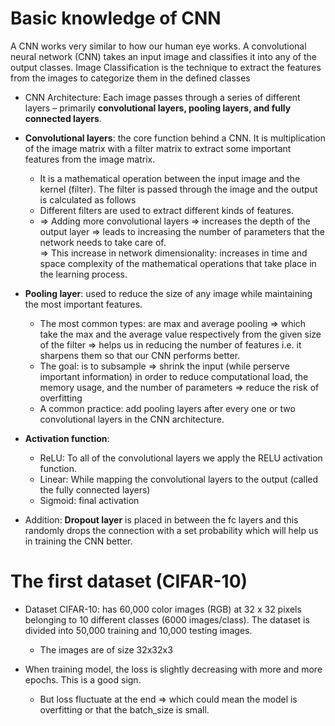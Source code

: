# Basic knowledge of CNN
A CNN works very similar to how our human eye works. A convolutional neural network (CNN) takes an input image and classifies it into any of the output classes. 
Image Classification is the technique to extract the features from the images to categorize them in the defined classes

* CNN Architecture: Each image passes through a series of different layers – primarily **convolutional layers, pooling layers, and fully connected layers**. 

* **Convolutional layers**: the core function behind a CNN. It is multiplication of the image matrix with a filter matrix to extract some important features from the image matrix.
    - It is a mathematical operation between the input image and the kernel (filter). The filter is passed through the image and the output is calculated as follows
    - Different filters are used to extract different kinds of features. 
    - => Adding more convolutional layers => increases the depth of the output layer => leads to increasing the number of parameters that the network needs to take care of. \
    => This increase in network dimensionality: increases in time and space complexity of the mathematical operations that take place in the learning process. 

* **Pooling layer**: used to reduce the size of any image while maintaining the most important features. 
    - The most common types: are max and average pooling => which take the max and the average value respectively from the given size of the filter => helps us in reducing the number of features i.e. it sharpens them so that our CNN performs better.
    -  The goal: is to subsample => shrink the input (while perserve important information) in order to reduce computational load, the memory usage, and the number of parameters => reduce the risk of overfitting
    - A common practice: add pooling layers after every one or two convolutional layers in the CNN architecture.

* **Activation function**:
    - ReLU: To all of the convolutional layers we apply the RELU activation function.
    - Linear: While mapping the convolutional layers to the output (called the fully connected layers)
    - Sigmoid: final activation
    
* Addition: **Dropout layer** is placed in between the fc layers and this randomly drops the connection with a set probability which will help us in training the CNN better.

# The first dataset (CIFAR-10)
* Dataset CIFAR-10: has 60,000 color images (RGB) at 32 x 32 pixels belonging to 10 different classes (6000 images/class). The dataset is divided into 50,000 training and 10,000 testing images.
    - The images are of size 32x32x3

* When training model, the loss is slightly decreasing with more and more epochs. This is a good sign. 
    - But loss fluctuate at the end => which could mean the model is overfitting or that the batch_size is small.
